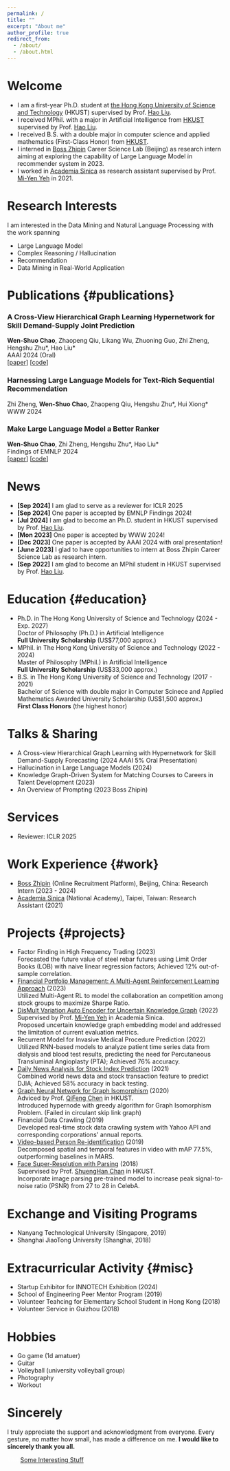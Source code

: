 ```yaml
---
permalink: /
title: ""
excerpt: "About me"
author_profile: true
redirect_from: 
  - /about/
  - /about.html
---
```


Welcome
======
* I am a first-year Ph.D. student at [the Hong Kong University of Science and Technology](https://hkust.edu.hk/) (HKUST) supervised by Prof. [Hao Liu](https://raymondhliu.github.io/). 
* I received MPhil. with a major in Artificial Intelligence from [HKUST](https://hkust.edu.hk/) supervised by Prof. [Hao Liu](https://raymondhliu.github.io/).
* I received B.S. with a double major in computer science and applied mathematics (First-Class Honor) from [HKUST](https://hkust.edu.hk/).
* I interned in [Boss Zhipin](https://ir.zhipin.com/) Career Science Lab (Beijing) as research intern aiming at exploring the capability of Large Language Model in recommender system in 2023. 
* I worked in [Academia Sinica](https://www.iis.sinica.edu.tw/zh/index.html) as research assistant supervised by Prof. [Mi-Yen Yeh](https://homepage.iis.sinica.edu.tw/pages/miyen/index_en.html) in 2021.
  
Research Interests
======
I am interested in the Data Mining and Natural Language Processing with the work spanning
* Large Language Model
* Complex Reasoning / Hallucination
* Recommendation
* Data Mining in Real-World Application

<!-- For the detail of my project experience, please check [1-page resume](https://drive.google.com/file/d/1lPM4-1jmYeEr1scexEjgNr2m6uhtUrrr/view?usp=sharing). -->

Publications {#publications}
======
### A Cross-View Hierarchical Graph Learning Hypernetwork for Skill Demand-Supply Joint Prediction 
**Wen-Shuo Chao**, Zhaopeng Qiu, Likang Wu, Zhuoning Guo, Zhi Zheng, Hengshu Zhu*, Hao Liu* <br> 
AAAI 2024 (Oral) <br> 
[[paper](https://arxiv.org/abs/2401.17838)]  [[code](https://github.com/vincent40416/Skill-Demand-Supply-Joint-Prediction)]

### Harnessing Large Language Models for Text-Rich Sequential Recommendation 
Zhi Zheng, **Wen-Shuo Chao**, Zhaopeng Qiu, Hengshu Zhu*, Hui Xiong* <br>
WWW 2024 <br>

### Make Large Language Model a Better Ranker <br> 
**Wen-Shuo Chao**, Zhi Zheng, Hengshu Zhu*, Hao Liu* <br>
Findings of EMNLP 2024 <br>
[[paper](https://arxiv.org/abs/2403.19181)] [[code](https://github.com/vincent40416/Skill-Demand-Supply-Joint-Prediction)]

News
======
* **[Sep 2024]** I am glad to serve as a reviewer for ICLR 2025
* **[Sep 2024]** One paper is accepted by EMNLP Findings 2024!
* **[Jul 2024]** I am glad to become an Ph.D. student in HKUST supervised by Prof. [Hao Liu](https://raymondhliu.github.io/).
* **[Mon 2023]** One paper is accepted by WWW 2024!
* **[Dec 2023]** One paper is accepted by AAAI 2024 with oral presentation!
* **[June 2023]** I glad to have opportunities to intern at Boss Zhipin Career Science Lab as research intern.
* **[Sep 2022]** I am glad to become an MPhil student in HKUST supervised by Prof. [Hao Liu](https://raymondhliu.github.io/).

Education {#education}
======
* Ph.D. in The Hong Kong University of Science and Technology (2024 - Exp. 2027) <br> 
    Doctor of Philosophy (Ph.D.) in Artificial Intelligence <br>
    **Full University Scholarship** (US$77,000 approx.)
* MPhil. in The Hong Kong University of Science and Technology (2022 - 2024) <br> 
    Master of Philosophy (MPhil.) in Artificial Intelligence <br>
    **Full University Scholarship** (US$33,000 approx.)
* B.S. in The Hong Kong University of Science and Technology (2017 - 2021) <br> 
    Bachelor of Science with double major in Computer Scinece and Applied Mathematics
    Awarded University Scholarship (US$1,500 approx.) <br> 
    **First Class Honors** (the highest honor)

Talks & Sharing
======
* A Cross-view Hierarchical Graph Learning with Hypernetwork for Skill Demand-Supply Forecasting (2024 AAAI 5% Oral Presentation)
* Hallucination in Large Language Models (2024)
* Knowledge Graph-Driven System for Matching Courses to Careers in Talent Development (2023)
* An Overview of Prompting (2023 Boss Zhipin)
  
Services
======
* Reviewer: ICLR 2025 

Work Experience {#work}
======
* [Boss Zhipin](https://ir.zhipin.com/) (Online Recruitment Platform), Beijing, China: Research Intern (2023 - 2024)
* [Academia Sinica](https://www.iis.sinica.edu.tw/zh/index.html) (National Academy), Taipei, Taiwan: Research Assistant (2021)


Projects {#projects}
======
<!-- * LLM for Student Performance Evaluation (2024) <br>
    * Built an student evaluation system based with large language model.  -->
<!-- * Retrieval Augmented Generation (RAG) for City Related Query (2024) <br>
    Implemented RAG with llamaindex{,} which utilizes Chroma as the vector database{,} and employed instruction tuning on LLM to enhance the utilization of retrieved results from private database. -->
* Factor Finding in High Frequency Trading (2023) <br>
    Forecasted the future value of steel rebar futures using Limit Order Books (LOB) with naive linear regression factors; Achieved 12% out-of-sample correlation.
* [Financial Portfolio Management: A Multi-Agent Reinforcement Learning Approach](https://drive.google.com/file/d/1zIjaMn6OTybBAxK83nBX4d_EMgK5qirP/view?usp=sharing) (2023)<br>
    Utilized Multi-Agent RL to model the collaboration an competition among stock groups to maximize Sharpe Ratio.
* [DisMult Variation Auto Encoder for Uncertain Knowledge Graph](https://github.com/vincent40416/DistMult_VAE) (2022)<br>
    Supervised by Prof. [Mi-Yen Yeh](https://homepage.iis.sinica.edu.tw/pages/miyen/index_en.html) in Academia Sinica.<br>
    Proposed uncertain knowledge graph embedding model and addressed the limitation of current evaluation metrics.
* Recurrent Model for Invasive Medical Procedure Prediction (2022) <br>
    Utilized RNN-based models to analyze patient time series data from dialysis and blood test results, predicting the need for Percutaneous Transluminal Angioplasty (PTA); Achieved 76% accuracy. 
* [Daily News Analysis for Stock Index Prediction](https://github.com/vincent40416/Stock_Price_Prediction) (2021)<br>
    Combined world news data and stock transaction feature to predict DJIA; Achieved 58% accuracy in back testing.
* [Graph Neural Network for Graph Isomorphism](https://github.com/vincent40416/Graph_Isomorphism_w_Hypernode) (2020) <br>
    Adviced by Prof. [QiFeng Chen](https://facultyprofiles.hkust.edu.hk/profiles.php?profile=qifeng-chen-cqf) in HKUST.<br>
    Introduced hypernode with greedy algorithm for Graph Isomorphism Problem. (Failed in circulant skip link graph)
* Financial Data Crawling (2019) <br>
    Developed real-time stock data crawling system with Yahoo API and corresponding corporations' annual reports.
* [Video-based Person Re-identification](https://github.com/vincent40416/RE_ID) (2019)<br>
    Decomposed spatial and temporal features in video with mAP 77.5%, outperforming baselines in MARS.
* [Face Super-Resolution with Parsing](https://github.com/vincent40416/SRGAN) (2018) <br>
    Supervised by Prof. [ShuengHan Chan](https://facultyprofiles.hkust.edu.hk/profiles.php?profile=gary-shueng-han-chan-gchan) in HKUST. <br>
    Incorporate image parsing pre-trained model to increase peak signal-to-noise ratio (PSNR) from 27 to 28 in CelebA.


Exchange and Visiting Programs
======
* Nanyang Technological University (Singapore, 2019)
* Shanghai JiaoTong University (Shanghai, 2018)

Extracurricular Activity {#misc}
======
* Startup Exhibitor for INNOTECH Exhibition (2024)
* School of Engineering Peer Mentor Program (2019)
* Volunteer Teahcing for Elementary School Student in Hong Kong (2018)
* Volunteer Service in Guizhou (2018)

Hobbies
======
* Go game (1d amatuer) 
* Guitar 
* Volleyball (university volleyball group)
* Photography
* Workout


Sincerely
======
I truly appreciate the support and acknowledgment from everyone. Every gesture, no matter how small, has made a difference on me. __I would like to sincerely thank you all.__


<script type="text/javascript" id="clustrmaps" src="//clustrmaps.com/map_v2.js?d=2dOzmRRZAAH2rcybX1S2vfOf8newNhoYUwdlrkM7y00&cl=ffffff&w=a"></script>


<font color=White>### [Some Interesting Stuff](https://vincent40416.github.io/blog/) </font>
<!-- <div id="section" style="display:none;">
    You could visit my [blog] if you are interested.
</div> -->